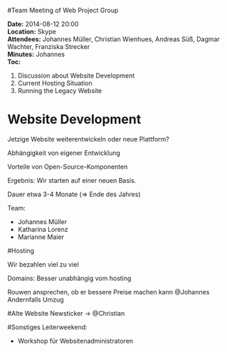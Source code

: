 #Team Meeting of Web Project Group

**Date:** 2014-08-12 20:00  
**Location:** Skype  
**Attendees:** Johannes Müller, Christian Wienhues, Andreas Süß, Dagmar Wachter, Franziska Strecker  
**Minutes:** Johannes  
**Toc:**

1. Discussion about Website Development
2. Current Hosting Situation
3. Running the Legacy Website

# Website Development
Jetzige Website weiterentwickeln oder neue Plattform?

Abhängigkeit von eigener Entwicklung

Vorteile von Open-Source-Komponenten

Ergebnis: Wir starten auf einer neuen Basis.

Dauer etwa 3-4 Monate (=> Ende des Jahres)

Team:
* Johannes Müller
* Katharina Lorenz
* Marianne Maier

#Hosting

Wir bezahlen viel zu viel

Domains: Besser unabhängig vom hosting

Rouwen ansprechen, ob er bessere Preise machen kann @Johannes
Andernfalls Umzug

#Alte Website
Newsticker -> @Christian

#Sonstiges
Leiterweekend:
* Workshop für Websitenadministratoren